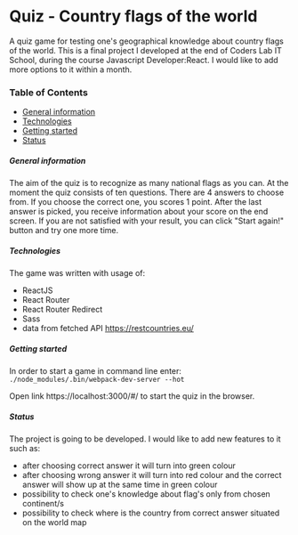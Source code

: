 # Quiz - Country flags of the world 

A quiz game for testing one's geographical knowledge about country flags of the world. 
This is a final project I developed at the end of Coders Lab IT School, during the course Javascript Developer:React.
I would like to add more options to it within a month.

### Table of Contents
- [General information](#general-information)
- [Technologies](#technologies)
- [Getting started](#getting-started)
- [Status](#status)

##### General information #####
The aim of the quiz is to recognize as many national flags as you can.
At the moment the quiz consists of ten questions.
There are 4 answers to choose from. If you choose the correct one, you scores 1 point.
After the last answer is picked, you receive information about your score on the end screen.
If you are not satisfied with your result, you can click "Start again!" button and try one more time.

##### Technologies
The game was written with usage of:
- ReactJS
- React Router
- React Router Redirect
- Sass
- data from fetched API https://restcountries.eu/

##### Getting started

In order to start a game in command line enter: ```./node_modules/.bin/webpack-dev-server --hot```

Open link https://localhost:3000/#/ to start the quiz in the browser.


##### Status

The project is going to be developed. 
I would like to add new features to it such as:
 - after choosing correct answer it will turn into green colour
 - after choosing wrong answer it will turn into red colour and the correct answer will show up at the same time in green colour
 - possibility to check one's knowledge about flag's only from chosen continent/s
 - possibility to check where is the country from correct answer situated on the world map
 